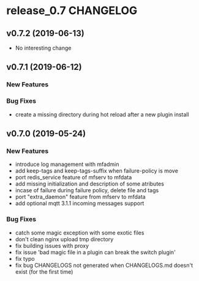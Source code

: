 # release_0.7 CHANGELOG



## v0.7.2 (2019-06-13)

- No interesting change


## v0.7.1 (2019-06-12)

### New Features


### Bug Fixes
- create a missing directory during hot reload after a new plugin install





## v0.7.0 (2019-05-24)

### New Features
- introduce log management with mfadmin
- add keep-tags and keep-tags-suffix when failure-policy is move
- port redis_service feature of mfserv to mfdata
- add missing initialization and description of some atributes
- incase of failure during failure policy, delete file and tags
- port "extra_daemon" feature from mfserv to mfdata
- add optional mqtt 3.1.1 incoming messages support


### Bug Fixes
- catch some magic exception with some exotic files
- don't clean nginx upload tmp directory
- fix building issues with proxy
- fix issue 'bad magic file in a plugin can break the switch plugin'
- fix typo
- fix bug CHANGELOGS not generated when CHANGELOGS.md doesn't exist (for the first time)





